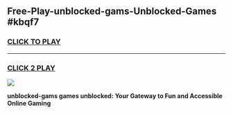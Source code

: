 
## Free-Play-unblocked-gams-Unblocked-Games #kbqf7
<h3>
<a href="https://news.freeplayer.one?title=unblocked-gams&ref=8M">CLICK TO PLAY</a></h3>
<hr>

<h3>
<a href="https://news.freeplayer.one?title=unblocked-gams&ref=8M">CLICK 2 PLAY</a>
  
</h3>

<a href="https://news.freeplayer.one?title=unblocked-gams&ref=8M"><img src="https://clearcache.store/games.png"></a>


**unblocked-gams games unblocked: Your Gateway to Fun and Accessible Online Gaming**
